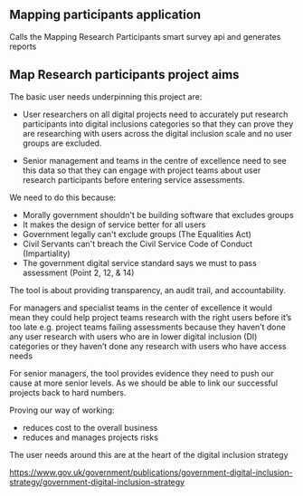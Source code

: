 ## Mapping participants application

Calls the Mapping Research Participants smart survey api and generates reports

## Map Research participants project aims

The basic user needs underpinning this project are:

* User researchers on all digital projects need to accurately put research participants into digital inclusions categories so that they can prove they are researching with users across the digital inclusion scale and no user groups are excluded.

* Senior management and teams in the centre of excellence need to see this data so that they can engage with project teams about user research participants before entering service assessments.

We need to do this because:

* Morally government shouldn't be building software that excludes groups
* It makes the design of service better for all users
* Government legally can't exclude groups (The Equalities Act)
* Civil Servants can't breach the Civil Service Code of Conduct (Impartiality)
* The government digital service standard says we must to pass assessment (Point 2, 12, & 14)

The tool is about providing transparency, an audit trail, and accountability.

For managers and specialist teams in the center of excellence it would mean they could help project teams research with the right users before it’s too late e.g. project teams failing assessments because they haven’t done any user research with users who are in lower digital inclusion (DI) categories or they haven’t done any research with users who have access needs

For senior managers, the tool provides evidence they need to push our cause at more senior levels. As we should be able to link our successful projects back to hard numbers.

Proving our way of working:
* reduces cost to the overall business
* reduces and manages projects risks

The user needs around this are at the heart of the digital inclusion strategy

https://www.gov.uk/government/publications/government-digital-inclusion-strategy/government-digital-inclusion-strategy
